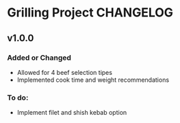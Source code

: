 # Grilling Project CHANGELOG 

## v1.0.0
### Added or Changed
- Allowed for 4 beef selection tipes
- Implemented cook time and weight recommendations

### To do:
- Implement filet and shish kebab option
